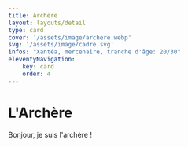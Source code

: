 ```yaml
---
title: Archère
layout: layouts/detail
type: card
cover: '/assets/image/archere.webp'
svg: '/assets/image/cadre.svg'
infos: "Xantéa, mercenaire, tranche d'âge: 20/30"
eleventyNavigation:
    key: card
    order: 4
---
```


# L'Archère

Bonjour, je suis l'archère !
